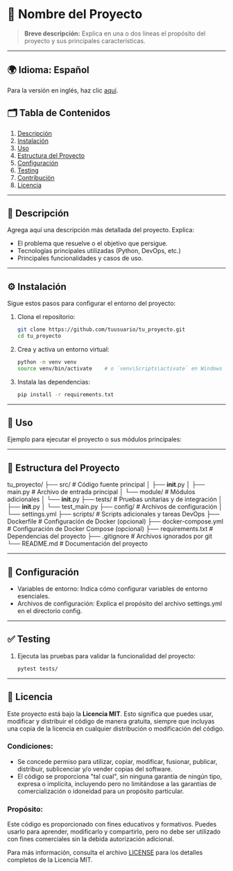 # 📌 Nombre del Proyecto

> **Breve descripción:** Explica en una o dos líneas el propósito del proyecto y sus principales características.

---
## 🌍 Idioma: Español
Para la versión en inglés, haz clic [aquí](README.en.md).

## 🗂️ Tabla de Contenidos
1. [Descripción](#descripción)
2. [Instalación](#instalación)
3. [Uso](#uso)
4. [Estructura del Proyecto](#estructura-del-proyecto)
5. [Configuración](#configuración)
6. [Testing](#testing)
7. [Contribución](#contribución)
8. [Licencia](#licencia)

---

## 📝 Descripción

Agrega aquí una descripción más detallada del proyecto. Explica:
- El problema que resuelve o el objetivo que persigue.
- Tecnologías principales utilizadas (Python, DevOps, etc.)
- Principales funcionalidades y casos de uso.

---

## ⚙️ Instalación

Sigue estos pasos para configurar el entorno del proyecto:

1. Clona el repositorio:
   ```bash
   git clone https://github.com/tuusuario/tu_proyecto.git
   cd tu_proyecto
2. Crea y activa un entorno virtual:
   ```bash
   python -m venv venv
   source venv/bin/activate    # o `venv\Scripts\activate` en Windows
3. Instala las dependencias:
   ```bash
   pip install -r requirements.txt

---

## 🚀 Uso

Ejemplo para ejecutar el proyecto o sus módulos principales:

---

## 📁 Estructura del Proyecto

tu_proyecto/
├── src/                     # Código fuente principal
│   ├── __init__.py
│   ├── main.py              # Archivo de entrada principal
│   └── module/              # Módulos adicionales
│       └── __init__.py
├── tests/                   # Pruebas unitarias y de integración
│   ├── __init__.py
│   └── test_main.py
├── config/                  # Archivos de configuración
│   └── settings.yml
├── scripts/                 # Scripts adicionales y tareas DevOps
├── Dockerfile               # Configuración de Docker (opcional)
├── docker-compose.yml       # Configuración de Docker Compose (opcional)
├── requirements.txt         # Dependencias del proyecto
├── .gitignore               # Archivos ignorados por git
└── README.md                # Documentación del proyecto

---

## 🔧 Configuración

* Variables de entorno: Indica cómo configurar variables de entorno esenciales.
* Archivos de configuración: Explica el propósito del archivo settings.yml en el directorio config.

---

## ✅ Testing

1. Ejecuta las pruebas para validar la funcionalidad del proyecto:
   ```bash
   pytest tests/

---

## 📄 Licencia

Este proyecto está bajo la **Licencia MIT**. Esto significa que puedes usar, modificar y distribuir el código de manera gratuita, siempre que incluyas una copia de la licencia en cualquier distribución o modificación del código. 

### Condiciones:
- Se concede permiso para utilizar, copiar, modificar, fusionar, publicar, distribuir, sublicenciar y/o vender copias del software.
- El código se proporciona "tal cual", sin ninguna garantía de ningún tipo, expresa o implícita, incluyendo pero no limitándose a las garantías de comercialización o idoneidad para un propósito particular.

### Propósito:
Este código es proporcionado con fines educativos y formativos. Puedes usarlo para aprender, modificarlo y compartirlo, pero no debe ser utilizado con fines comerciales sin la debida autorización adicional.

Para más información, consulta el archivo [LICENSE](LICENSE) para los detalles completos de la Licencia MIT.